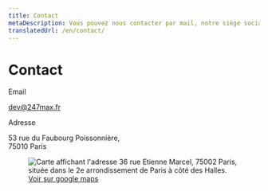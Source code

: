 ```yaml
---
title: Contact
metaDescription: Vous pouvez nous contacter par mail, notre siège social se situe à Paris
translatedUrl: /en/contact/
---
```


# Contact

<div class="grid" style="--grid-columns: 3;">

<div class="grid_col">

<p class="heading mt0">Email</p>

[dev@247max.fr](mailto:dev@247max.fr)

<p class="heading">Adresse</p>

53 rue du Faubourg Poissonnière,<br>
75010 Paris

</div>

<figure style="grid-column: span 2;">
  <img src="/images/map.png" alt="Carte affichant l'adresse 36 rue Etienne Marcel, 75002 Paris, située dans le 2e arrondissement de Paris à côté des Halles.">
  <figcaption><a href="https://goo.gl/maps/CHiZbSMzNrU67stT7">Voir sur google maps</a></figcaption>
</figure>

</div>